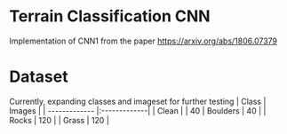 # Terrain Classification CNN

Implementation of CNN1 from the paper https://arxiv.org/abs/1806.07379


# Dataset
Currently, expanding classes and imageset for further testing
| Class       | Images         |
| ------------- |:-------------|
| Clean      |  | 40
| Boulders     | 40     |
| Rocks | 120      |
| Grass | 120     |
